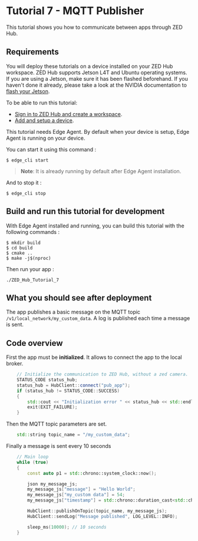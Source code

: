 # Tutorial 7 - MQTT Publisher

This tutorial shows you how to communicate between apps through ZED Hub.

## Requirements
You will deploy these tutorials on a device installed on your ZED Hub workspace. ZED Hub supports Jetson L4T and Ubuntu operating systems. If you are using a Jetson, make sure it has been flashed beforehand. If you haven't done it already, please take a look at the NVIDIA documentation to [flash your Jetson](https://docs.nvidia.com/sdk-manager/install-with-sdkm-jetson/index.html).

To be able to run this tutorial:
- [Sign in to ZED Hub and create a workspace](https://www.stereolabs.com/docs/cloud/overview/get-workspace/).
- [Add and setup a device](https://www.stereolabs.com/docs/cloud/overview/setup-device/).

This tutorial needs Edge Agent. By default when your device is setup, Edge Agent is running on your device.

You can start it using this command :
```
$ edge_cli start
```

> **Note**: It is already running by default after Edge Agent installation.

And to stop it :
```
$ edge_cli stop
```

## Build and run this tutorial for development

With Edge Agent installed and running, you can build this tutorial with the following commands :
```
$ mkdir build
$ cd build
$ cmake ..
$ make -j$(nproc)
```

Then run your app :
```
./ZED_Hub_Tutorial_7
```

## What you should see after deployment

The app publishes a basic message on the MQTT topic `/v1/local_network/my_custom_data`. A log is published each time a message is sent.

## Code overview

First the app must be **initialized**. It allows to connect the app to the local broker.

```c++
    // Initialize the communication to ZED Hub, without a zed camera.
    STATUS_CODE status_hub;
    status_hub = HubClient::connect("pub_app");
    if (status_hub != STATUS_CODE::SUCCESS)
    {
        std::cout << "Initialization error " << status_hub << std::endl;
        exit(EXIT_FAILURE);
    }
```
Then the MQTT topic parameters are set.
```c++
    std::string topic_name = "/my_custom_data";
```

Finally a message is sent every 10 seconds
```c++
    // Main loop
    while (true)
    {
        const auto p1 = std::chrono::system_clock::now();

        json my_message_js;
        my_message_js["message"] = "Hello World";
        my_message_js["my_custom data"] = 54;
        my_message_js["timestamp"] = std::chrono::duration_cast<std::chrono::seconds>(p1.time_since_epoch()).count();

        HubClient::publishOnTopic(topic_name, my_message_js);
        HubClient::sendLog("Message published", LOG_LEVEL::INFO);

        sleep_ms(10000); // 10 seconds
    }
```
